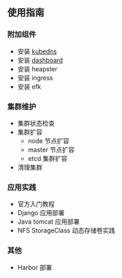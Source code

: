## 使用指南

### 附加组件

- 安装 [kubedns](kubedns.md)
- 安装 [dashboard](dashboard.md)
- 安装 heapster
- 安装 ingress
- 安装 efk

### 集群维护

- 集群状态检查
- 集群扩容
  - node 节点扩容
  - master 节点扩容
  - etcd 集群扩容
- 清理集群

### 应用实践

- 官方入门教程
- Django 应用部署
- Java tomcat 应用部署
- NFS StorageClass 动态存储卷实践

### 其他

- Harbor 部署
